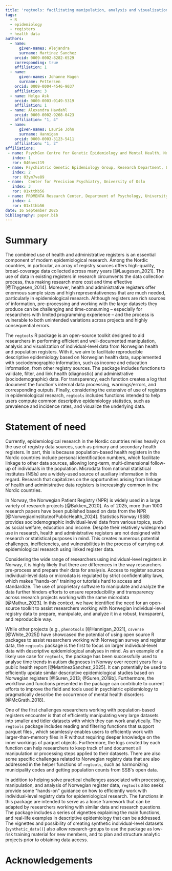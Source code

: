 ```yaml
---
title: 'regtools: facilitating manipulation, analysis and visualization of data from Norwegian health and population registers' 
tags:
  - R
  - epidemiology
  - registers 
  - health data
authors:
  - name: 
      given-names: Alejandra
      surname: Martinez Sanchez
    orcid: 0009-0002-8282-6529
    corresponding: true
    affiliation: 1
  - name:
      given-names: Johanne Hagen
      surname: Pettersen
    orcid: 0009-0004-4546-9037
    affiliation: 3
  - name: Helga Ask 
    orcid: 0000-0003-0149-5319
    affiliation: 1
  - name: Alexandra Havdahl 
    orcid: 0000-0002-9268-0423
    affiliation: "1, 4"
  - name: 
      given-names: Laurie John
      surname: Hannigan 
    orcid: 0000-0003-3123-5411
    affiliation: "1, 2"
affiliations:
 - name: PsychGen Centre for Genetic Epidemiology and Mental Health, Norwegian Institute of Public Health
   index: 1
   ror: 046nvst19
 - name: Psychiatric Genetic Epidemiology Group, Research Department, Lovisenberg Diaconal Hospital
   index: 2
   ror: 03ym7ve89
 - name:  Center for Precision Psychiatry, University of Oslo
   index: 3
   ror: 01xtthb56
 - name: PROMENTA Research Center, Department of Psychology, University of Oslo
   index: 4
   ror: 01xtthb56
date: 16 September 2025
bibliography: paper.bib
---
```


# Summary

<!-- Summary describing the high-level functionality and purpose of the software for a diverse, non-specialist audience -->

The combined use of health and administrative registers is an essential component of modern epidemiological research. Among the Nordic countries, in particular, an array of registry sources offers high-quality, broad-coverage data collected across many years [@Laugesen_2021]. The use of data in existing registers in research circumvents the data collection process, thus making research more cost and time effective [@Thygesen_2014]. Moreover, health and administrative registers offer enormous sample sizes and high representativeness that are much needed, particularly in epidemiological research. Although registers are rich sources of information, pre–processing and working with the large datasets they produce can be challenging and time-consuming – especially for researchers with limited programming experience – and the process is vulnerable to both unintended variations across projects and highly consequential errors.

The `regtools` R package is an open-source toolkit designed to aid researchers in performing efficient and well-documented manipulation, analysis and visualization of individual-level data from Norwegian health and population registers. With it, we aim to facilitate reproducible descriptive epidemiology based on Norwegian health data, supplemented with sociodemographic information, such as income and education information, from other registry sources. The package includes functions to validate, filter, and link health (diagnostic) and administrative (sociodemographic) data. For transparency, each function creates a log that document the function's internal data processing, warnings/errors, and corresponding outputs. Finally, considering the extensive of use of registers in epidemiological research, `regtools` includes functions intended to help users compute common descriptive epidemiology statistics, such as prevalence and incidence rates, and visualize the underlying data.

# Statement of need

<!-- Statement of need section that clearly illustrates the research purpose of the software and places it in the context of related work -->

Currently, epidemiological research in the Nordic countries relies heavily on the use of registry data sources, such as primary and secondary health registers. <!--# This probably needs to be backed up with a citation or rephrased - "heavy reliance" implies an imbalance in Nordic epidemiological research (register vs other) that I don't think can be assumed --> In part, this is because population-based health registers in the Nordic countries include personal identification numbers, which facilitate linkage to other data sources, allowing long-term, multi-dimensional follow-up of individuals in the population. Microdata from national statistical institutes (NSIs) are a widely-used source of auxiliary information in this regard. Research that capitalizes on the opportunities arising from linkage of health and administrative data registers is increasingly common in the Nordic countries. <!--# As above - if we are going to refer to an increase over time in this kind of research, I think we would need to cite something showing that. If you don't have such evidence, perhaps rephrase? -->

In Norway, the Norwegian Patient Registry (NPR) is widely used in a large variety of research projects [@Bakken_2020]. As of 2025, more than 1000 research papers have been published based on data from the NPR [@NorwegianInstituteofPublicHealth_2024]. Statistics Norway (SSB) provides sociodemographic individual-level data from various topics, such as social welfare, education and income. <!--# Can you add something similar here to what you have about the extent of research usage of NPR above? -->Despite their relatively widespread use in research, health and administrative registers are not designed with research or statistical purposes in mind. This creates numerous potential challenges, inefficiencies, and vulnerabilities in the process of carrying out epidemiological research using linked register data.

Considering the wide range of researchers using individual-level registers in Norway, it is highly likely that there are differences in the way researchers pre-process and prepare their data for analysis. Access to register sources individual-level data or microdata <!--# I'm not sure I could say what the difference between these is, though I guess there is one - maybe a mistake to assume readers will know? If it isn't important, just pick one to use --> is regulated by strict confidentiality laws, which makes "hands-on" training or tutorials hard to access and standardize. The use of proprietary software to manipulate and analyze the data further hinders efforts to ensure reproducibility and transparency across research projects working with the same microdata [@Mathur_2023]. In this context, we have identified the need for an open-source toolkit to assist researchers working with Norwegian individual-level registry data to prepare, manipulate, and analyze it in a robust, transparent, and reproducible way.

While other projects (e.g., `phenotools` [@Hannigan_2021], `csverse` [@White_2025]) have showcased the potential of using open source R packages to assist researchers working with Norwegian survey and register data, the `regtools` package is the first to focus on larger individual-level data with descriptive epidemiological analyses in mind. As an example of a likely use case for `regtools`, the package has been successfully used to analyse time trends in autism diagnoses in Norway over recent years for a public health report [@MartinezSanchez_2025]. It can potentially be used to efficiently update similar descriptive epidemiological studies based on Norwegian registers [@Suren_2013; @Suren_2019b]. <!--# This seems to narrow the scope a bit too much - I wonder if we should replace this sentence with something emphasising how many different applications we can foresee, rather than one that implies only applications very close to the one cited use case are possible--> Furthermore, the workflow and functions presented in the package can contribute to current efforts to improve the field and tools used in psychiatric epidemiology to pragmatically describe the occurrence of mental health disorders [@McGrath_2018]. <!--# The citation placement here is a little odd - the implication is kind of that McGrath et al support your assertion about the packages potential utility. Consider some rephrasing - I think I know what you are getting at: that there are many functions throughout the pacakge that could help researchers engage in "pragmatic epidemiology"? I suggest to take two sentences here, to ensure that you are fully developing this idea that there are very many flexible functions and workflows built in, some of the potential uses for which we probably do not even anticipate -->

One of the first challenges researchers working with population-based registers encounter is that of efficiently manipulating very large datasets into smaller and tidier datasets with which they can work analytically. The `regtools` package includes reading and filtering functions that support parquet files <!--# citation? readers may not know what these are or why they are advantageous -->, which seamlessly enables users to efficiently work with larger-than-memory files in R without requiring deeper knowledge on the inner workings of parquet objects. Furthermore, the logs created by each function can help researchers to keep track of and document all manipulation or processing steps applied to their datasets. <!--# Need a sentence here on some of the other main functions, before you get to the helpers - visualisation and prevalence etc - so that this para represents a complete summary of the functionality -->There are also some specific challenges related to Norwegian registry data that are also addressed in the helper functions of `regtools`, such as harmonizing municipality codes and getting population counts from SSB's open data.

In addition to helping solve practical challenges associated with processing, manipulation, and analysis of Norwegian register data, `regtools` also seeks provide some "hands-on" guidance on how to efficiently work with individual-level registry data for epidemiological research. The functions in this package are intended to serve as a loose framework that can be adapted by researchers working with similar data and research questions. The package includes a series of vignettes explaining the main functions, and real-life examples in descriptive epidemiology that can be addressed. The vignettes and possibility of creating synthetic individual-level datasets (`synthetic_data()`) also allow research-groups to use the package as low-risk <!--# zero-risk? It's entirely simulated so...? --> training material for new members, and to plan and structure analytic projects prior to obtaining data access.

# Acknowledgements

<!-- Acknowledgment of any financial support, grant numbers? -->

<!--# The CASCADES grant details, "LJH was supported by the South-Eastern Norway Regional Health Authority (#2922083)", any funding from othersTSD, Sigma2 if used (I think not?)I would also suggest thinking about whether Guido/others from the TSD project in which you were working need to be acknowledged here -->
